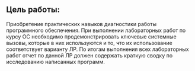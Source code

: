 ## Цель работы:

Приобретение практических навыков диагностики работы программного обеспечения. При выполнении лабораторных работ по курсу ОС необходимо продемонстрировать ключевые системные вызовы, которые в них используются и то, что их использование соответствует варианту ЛР. По итогам выполнения всех лабораторных работ отчет по данной ЛР должен содержать краткую сводку по исследованию написанных программ.

